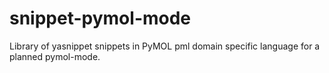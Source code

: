 # snippet-pymol-mode

Library of yasnippet snippets in PyMOL pml domain specific language for a planned pymol-mode.

